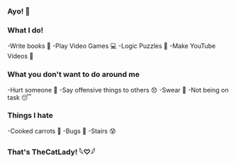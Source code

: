### Ayo! 👋

### What I do!
-Write books 📖
-Play Video Games 💻
-Logic Puzzles 🧩
-Make YouTube Videos 📸

### What you don't want to do around me
-Hurt someone 🔪
-Say offensive things to others 😞
-Swear 🤬
-Not being on task 😴

### Things I hate
-Cooked carrots 🥕
-Bugs 🦟
-Stairs 😰

### That's TheCatLady! 𓆩♡𓆪

